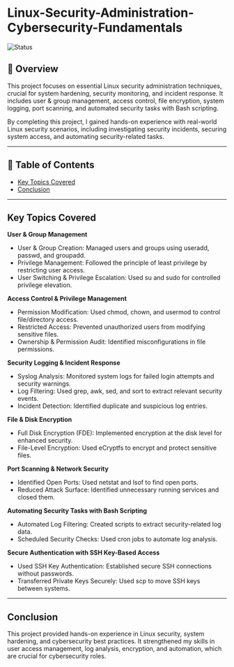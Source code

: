 # Linux-Security-Administration-Cybersecurity-Fundamentals
![Status](https://img.shields.io/badge/Status-Completed-green)

## 📌 Overview 
This project focuses on essential Linux security administration techniques, crucial for system hardening, security monitoring, and incident response. It includes user & group management, access control, file encryption, system logging, port scanning, and automated security tasks with Bash scripting.

By completing this project, I gained hands-on experience with real-world Linux security scenarios, including investigating security incidents, securing system access, and automating security-related tasks.

---

## 📖 Table of Contents
- [Key Topics Covered](#key-topics-covered) 
- [Conclusion](#conslusion)

---

## Key Topics Covered
**User & Group Management**
- User & Group Creation: Managed users and groups using useradd, passwd, and groupadd.
- Privilege Management: Followed the principle of least privilege by restricting user access.
- User Switching & Privilege Escalation: Used su and sudo for controlled privilege elevation.

**Access Control & Privilege Management**
- Permission Modification: Used chmod, chown, and usermod to control file/directory access.
- Restricted Access: Prevented unauthorized users from modifying sensitive files.
- Ownership & Permission Audit: Identified misconfigurations in file permissions.

**Security Logging & Incident Response**
- Syslog Analysis: Monitored system logs for failed login attempts and security warnings.
- Log Filtering: Used grep, awk, sed, and sort to extract relevant security events.
- Incident Detection: Identified duplicate and suspicious log entries.

**File & Disk Encryption**
- Full Disk Encryption (FDE): Implemented encryption at the disk level for enhanced security.
- File-Level Encryption: Used eCryptfs to encrypt and protect sensitive files.

**Port Scanning & Network Security**
- Identified Open Ports: Used netstat and lsof to find open ports.
- Reduced Attack Surface: Identified unnecessary running services and closed them.

**Automating Security Tasks with Bash Scripting**
- Automated Log Filtering: Created scripts to extract security-related log data.
- Scheduled Security Checks: Used cron jobs to automate log analysis.

**Secure Authentication with SSH Key-Based Access**
- Used SSH Key Authentication: Established secure SSH connections without passwords.
- Transferred Private Keys Securely: Used scp to move SSH keys between systems.

---

## Conclusion
This project provided hands-on experience in Linux security, system hardening, and cybersecurity best practices. It strengthened my skills in user access management, log analysis, encryption, and automation, which are crucial for cybersecurity roles.